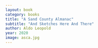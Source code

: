 ```yaml
---
layout: book
category: books
title: "A Sand County Almanac"
subtitle: "And Sketches Here And There"
author: Aldo Leopold
year: 2020
image: asca.jpg
---
```

